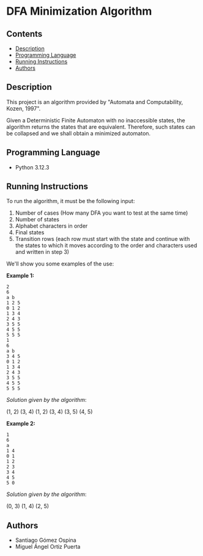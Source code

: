 # DFA Minimization Algorithm

## Contents
- [Description](#description)
- [Programming Language](#programming-language)
- [Running Instructions](#running-instructions)
- [Authors](#authors)

## Description

This project is an algorithm provided by "Automata and Computability, Kozen, 1997".

Given a Deterministic Finite Automaton with no inaccessible states, the algorithm returns the states that are equivalent.
Therefore, such states can be collapsed and we shall obtain a minimized automaton.

## Programming Language

- Python 3.12.3

## Running Instructions

To run the algorithm, it must be the following input:
1. Number of cases (How many DFA you want to test at the same time)
2. Number of states
3. Alphabet characters in order
4. Final states
5. Transition rows (each row must start with the state and continue with the states to which it moves according to the order and characters used and written in step 3)

We'll show you some examples of the use:

**Example 1:**
```
2
6
a b
1 2 5
0 1 2
1 3 4
2 4 3
3 5 5
4 5 5
5 5 5
1
6
a b
3 4 5
0 1 2
1 3 4
2 4 3
3 5 5
4 5 5
5 5 5
```

*Solution given by the algorithm*:  

(1, 2) (3, 4)
(1, 2) (3, 4) (3, 5) (4, 5)

**Example 2:** 

```
1
6
a
1 4
0 1
1 2
2 3
3 4
4 5
5 0
```

*Solution given by the algorithm*:  

(0, 3) (1, 4) (2, 5)

## Authors

- Santiago Gómez Ospina
- Miguel Ángel Ortiz Puerta